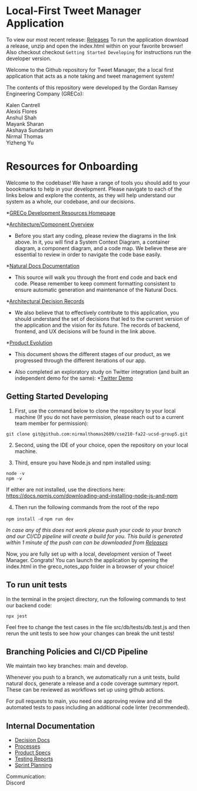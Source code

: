 # Local-First Tweet Manager Application

To view our most recent release: [Releases](https://github.com/nirmalthomas2609/cse210-fa22-ucsd-group5/releases)
To run the application download a release, unzip and open the index.html within on your favorite browser! Also checkout checkout `Getting Started Developing` for instructions run the developer version.

Welcome to the Github repository for Tweet Manager, the a local first application that acts as a note taking and tweet management system!  

The contents of this repository were developed by the Gordan Ramsey Engineering Company (GRECo):

Kalen Cantrell  
Alexis Flores  
Anshul Shah  
Mayank Sharan  
Akshaya Sundaram  
Nirmal Thomas  
Yizheng Yu  

# Resources for Onboarding

Welcome to the codebase! We have a range of tools you should add to your boookmarks to help in your development. Please navigate to each of the links below and explore the contents, as they will help understand our system as a whole, our codebase, and our decisions.

*[GRECo Development Resources Homepage](https://nirmalthomas2609.github.io/cse210-fa22-ucsd-group5/)

*[Architecture/Component Overview](https://nirmalthomas2609.github.io/cse210-fa22-ucsd-group5/c4_model/C4_Documentation.html)

- Before you start any coding, please review the diagrams in the link above. In it, you will find a System Context Diagram, a container diagram, a component diagram, and a code map. We believe these are essential to review in order to navigate the code base easily.

*[Natural Docs Documentation](https://nirmalthomas2609.github.io/cse210-fa22-ucsd-group5/naturaldocs/)

- This source will walk you through the front end code and back end code. Please remember to keep comment formatting consistent to ensure automatic generation and maintenance of the Natural Docs.

*[Architectural Decision Records](https://nirmalthomas2609.github.io/cse210-fa22-ucsd-group5/decisions/)

- We also believe that to effectively contribute to this application, you should understand the set of decisions that led to the current version of the application and the vision for its future. The records of backend, frontend, and UX decisions will be found in the link above.

*[Product Evolution](https://coda.io/d/Product-Evolution_deTs8LnIArk)

- This document shows the different stages of our product, as we progressed through the different iterations of our app.

- Also completed an exploratory study on Twitter integration (and built an independent demo for the same): *[Twitter Demo](https://github.com/CSE210-Group5/twitter_post_api_demo_app)

## Getting Started Developing

1. First, use the command below to clone the repository to your local machine (If you do not have permission, please reach out to a current team member for permission):

`git clone git@github.com:nirmalthomas2609/cse210-fa22-ucsd-group5.git`

2. Second, using the IDE of your choice, open the repository on your local machine.

3. Third, ensure you have Node.js and npm installed using:  

`node -v`  
`npm -v`  

If either are not installed, use the directions here: https://docs.npmjs.com/downloading-and-installing-node-js-and-npm  

4. Then run the following commands from the root of the repo

`npm install -d`
`npm run dev`

*In case any of this does not work please push your code to your branch and our CI/CD pipeline will create a build for you. This build is generated within 1 minute of the push can can be downloaded from [Releases](https://github.com/nirmalthomas2609/cse210-fa22-ucsd-group5/releases)*

Now, you are fully set up with a local, development version of Tweet Manager. Congrats!
You can launch the application by opening the index.html in the greco_notes_app folder in a browser of your choice!

## To run unit tests

In the terminal in the project directory, run the following commands to test our backend code:  

`npx jest`  

Feel free to change the test cases in the file src/db/tests/db.test.js and then rerun the unit tests to see how your changes can break the unit tests!

## Branching Policies and CI/CD Pipeline

We maintain two key branches: main and develop. 

Whenever you push to a branch, we automatically run a unit tests, build natural docs, generate a release and a code coverage summary report. These can be reviewed as workflows set up using github actions.

For pull requests to main, you need one approving review and all the automated tests to pass including an additional code linter (recommended).

## Internal Documentation

* [Decision Docs](https://coda.io/workspaces/ws-NEOCxZp2yH/folders/fl-eO22fp3pi_)
* [Processes](https://coda.io/workspaces/ws-NEOCxZp2yH/folders/fl-E7VJ8DGEow)
* [Product Specs](https://coda.io/workspaces/ws-NEOCxZp2yH/folders/fl-E7VJ8DGEow)
* [Testing Reports](https://coda.io/workspaces/ws-NEOCxZp2yH/folders/fl-0PWeswvamv)
* [Sprint Planning](https://tree.taiga.io/project/mayanksharan-cse-210-group-5/timeline)

Communication:  
Discord


